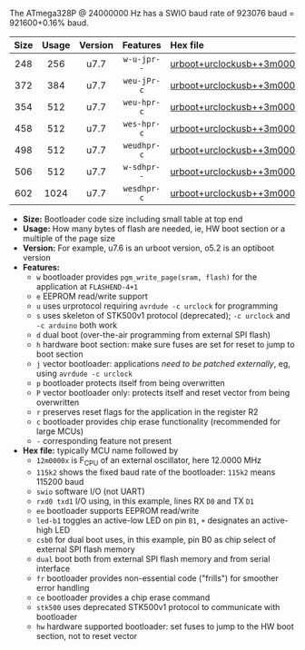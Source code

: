 The ATmega328P @ 24000000 Hz has a SWIO baud rate of 923076 baud = 921600+0.16% baud.

|Size|Usage|Version|Features|Hex file|
|:-:|:-:|:-:|:-:|:--|
|248|256|u7.7|`w-u-jpr--`|[urboot+urclockusb++3m0000x++115k2_swio_rxd0_txd1_led+d5.hex](https://raw.githubusercontent.com/stefanrueger/urboot.hex/main/boards/urclockusb/external_oscillator/fcpu++3m0000_Hz/br++115k2_bps/urboot+urclockusb++3m0000x++115k2_swio_rxd0_txd1_led+d5.hex)|
|372|384|u7.7|`weu-jPr-c`|[urboot+urclockusb++3m0000x++115k2_swio_rxd0_txd1_ee_led+d5_fr_ce.hex](https://raw.githubusercontent.com/stefanrueger/urboot.hex/main/boards/urclockusb/external_oscillator/fcpu++3m0000_Hz/br++115k2_bps/urboot+urclockusb++3m0000x++115k2_swio_rxd0_txd1_ee_led+d5_fr_ce.hex)|
|354|512|u7.7|`weu-hpr-c`|[urboot+urclockusb++3m0000x++115k2_swio_rxd0_txd1_ee_led+d5_fr_ce_hw.hex](https://raw.githubusercontent.com/stefanrueger/urboot.hex/main/boards/urclockusb/external_oscillator/fcpu++3m0000_Hz/br++115k2_bps/urboot+urclockusb++3m0000x++115k2_swio_rxd0_txd1_ee_led+d5_fr_ce_hw.hex)|
|458|512|u7.7|`wes-hpr-c`|[urboot+urclockusb++3m0000x++115k2_swio_rxd0_txd1_ee_led+d5_fr_ce_stk500_hw.hex](https://raw.githubusercontent.com/stefanrueger/urboot.hex/main/boards/urclockusb/external_oscillator/fcpu++3m0000_Hz/br++115k2_bps/urboot+urclockusb++3m0000x++115k2_swio_rxd0_txd1_ee_led+d5_fr_ce_stk500_hw.hex)|
|498|512|u7.7|`weudhpr-c`|[urboot+urclockusb++3m0000x++115k2_swio_rxd0_txd1_ee_led+d5_csb0_dual_fr_ce_hw.hex](https://raw.githubusercontent.com/stefanrueger/urboot.hex/main/boards/urclockusb/external_oscillator/fcpu++3m0000_Hz/br++115k2_bps/urboot+urclockusb++3m0000x++115k2_swio_rxd0_txd1_ee_led+d5_csb0_dual_fr_ce_hw.hex)|
|506|512|u7.7|`w-sdhpr--`|[urboot+urclockusb++3m0000x++115k2_swio_rxd0_txd1_led+d5_csb0_dual_fr_stk500_hw.hex](https://raw.githubusercontent.com/stefanrueger/urboot.hex/main/boards/urclockusb/external_oscillator/fcpu++3m0000_Hz/br++115k2_bps/urboot+urclockusb++3m0000x++115k2_swio_rxd0_txd1_led+d5_csb0_dual_fr_stk500_hw.hex)|
|602|1024|u7.7|`wesdhpr-c`|[urboot+urclockusb++3m0000x++115k2_swio_rxd0_txd1_ee_led+d5_csb0_dual_fr_ce_stk500_hw.hex](https://raw.githubusercontent.com/stefanrueger/urboot.hex/main/boards/urclockusb/external_oscillator/fcpu++3m0000_Hz/br++115k2_bps/urboot+urclockusb++3m0000x++115k2_swio_rxd0_txd1_ee_led+d5_csb0_dual_fr_ce_stk500_hw.hex)|

- **Size:** Bootloader code size including small table at top end
- **Usage:** How many bytes of flash are needed, ie, HW boot section or a multiple of the page size
- **Version:** For example, u7.6 is an urboot version, o5.2 is an optiboot version
- **Features:**
  + `w` bootloader provides `pgm_write_page(sram, flash)` for the application at `FLASHEND-4+1`
  + `e` EEPROM read/write support
  + `u` uses urprotocol requiring `avrdude -c urclock` for programming
  + `s` uses skeleton of STK500v1 protocol (deprecated); `-c urclock` and `-c arduino` both work
  + `d` dual boot (over-the-air programming from external SPI flash)
  + `h` hardware boot section: make sure fuses are set for reset to jump to boot section
  + `j` vector bootloader: applications *need to be patched externally*, eg, using `avrdude -c urclock`
  + `p` bootloader protects itself from being overwritten
  + `P` vector bootloader only: protects itself and reset vector from being overwritten
  + `r` preserves reset flags for the application in the register R2
  + `c` bootloader provides chip erase functionality (recommended for large MCUs)
  + `-` corresponding feature not present
- **Hex file:** typically MCU name followed by
  + `12m0000x` is F<sub>CPU</sub> of an external oscillator, here 12.0000 MHz
  + `115k2` shows the fixed baud rate of the bootloader: `115k2` means 115200 baud
  + `swio` software I/O (not UART)
  + `rxd0 txd1` I/O using, in this example, lines RX `D0` and TX `D1`
  + `ee` bootloader supports EEPROM read/write
  + `led-b1` toggles an active-low LED on pin `B1`, `+` designates an active-high LED
  + `csb0` for dual boot uses, in this example, pin B0 as chip select of external SPI flash memory
  + `dual` boot both from external SPI flash memory and from serial interface
  + `fr` bootloader provides non-essential code ("frills") for smoother error handling
  + `ce` bootloader provides a chip erase command
  + `stk500` uses deprecated STK500v1 protocol to communicate with bootloader
  + `hw` hardware supported bootloader: set fuses to jump to the HW boot section, not to reset vector
